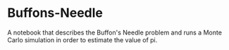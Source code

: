 # Buffons-Needle
A notebook that describes the Buffon's Needle problem and runs a Monte Carlo simulation in order to estimate the value of pi.
